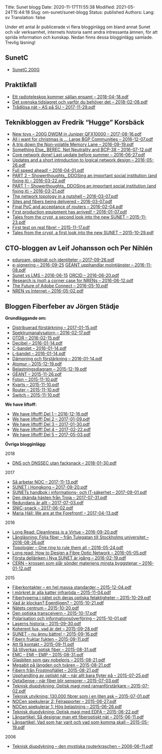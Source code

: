 Title: Sunet blogg
Date: 2020-11-17T11:55:38
Modified: 2021-05-24T15:44:18
Slug: om-sunet/sunet-blogg
Status: published
Authors: 
Lang: sv
Translation: false

Under ett antal år publicerade vi flera blogginlägg om bland annat Sunet och vår verksamhet, internets historia samt andra intressanta ämnen, för att sprida information och kunskap. Nedan finns dessa blogginlägg samlade. Trevlig läsning!


SunetC
------


* [SunetC 200G](/wp-content/uploads/2021/05/SunetC200Gblogg-2-1.pdf)


Praktikfall
-----------


* [Ett radioteleskop kommer sällan ensamt – 2018-04-18.pdf](/wp-content/uploads/2020/11/Praktikfall-Ett-radioteleskop-kommer-sällan-ensamt-SUNET-2018-04-18.pdf)
* [Det svenska tidslagret och varför du behöver det – 2018-02-08.pdf](/wp-content/uploads/2020/11/Praktikfall-Det-svenska-tidslagret-och-varför-du-behöver-det-SUNET-2018-02-08.pdf)
* [Trådlösa nät – AS på SU – 2017-11-29.pdf](/wp-content/uploads/2020/11/Praktikfall-Trådlösa-nät-–-AS-på-SU-SUNET-2017-11-29.pdf)


Teknikbloggen av Fredrik “Hugge” Korsbäck
-----------------------------------------


* [New toys – 200G DWDM in Juniper QFX10000 – 2017-08-16.pdf](/wp-content/uploads/2021/02/New-toys-–-200G-DWDM-in-Juniper-QFX10000-–-2017-08-16.pdf)
* [All i want for christmas is … Large BGP Communities – 2016-12-07.pdf](/wp-content/uploads/2021/02/All-i-want-for-christmas-is-…-Large-BGP-Communities-–-2016-12-07.pdf)
* [A trip down the Non-volatile Memory Lane – 2016-09-19.pdf](/wp-content/uploads/2021/02/A-trip-down-the-Non-volatile-Memory-Lane-–-2016-09-19.pdf)
* [Something Else\_ BEREC, Net Neutrality and BCP-38 – 2016-07-12.pdf](/wp-content/uploads/2021/02/Something-Else_-BEREC-Net-Neutrality-and-BCP-38-–-2016-07-12.pdf)
* [Core network done! Last update before summer – 2016-06-27.pdf](/wp-content/uploads/2021/02/Core-network-done-Last-update-before-summer-–-2016-06-27.pdf)
* [Updates and a short introduction to logical network design – 2016-05-26.pdf](/wp-content/uploads/2021/02/Updates-and-a-short-introduction-to-logical-network-design-–-2016-05-26.pdf)
* [Full speed ahead! – 2016-04-01.pdf](/wp-content/uploads/2021/02/Full-speed-ahead-–-2016-04-01.pdf)
* [PART 2 – Showerthoughts\_ DDOSing an important social institution (and fixing it) – 2016-03-22.pdf](/wp-content/uploads/2021/02/PART-2-Showerthoughts_-DDOSing-an-important-social-institution-and-fixing-it-–-2016-03-22.pdf)
* [PART 1 – Showerthoughts\_ DDOSing an important social institution (and fixing it) – 2016-03-21.pdf](/wp-content/uploads/2021/02/PART-1-Showerthoughts_-DDOSing-an-important-social-institution-and-fixing-it-–-2016-03-21.pdf)
* [The network topology in a nutshell – 2016-03-07.pdf](/wp-content/uploads/2021/02/The-network-topology-in-a-nutshell-–-2016-03-07.pdf)
* [Sites and fibers being delivered – 2016-03-07.pdf](/wp-content/uploads/2021/02/Sites-and-fibers-being-delivered-–-2016-03-07.pdf)
* [Final PoC and acceptance of routers – 2016-02-04.pdf](/wp-content/uploads/2021/02/Final-PoC-and-acceptance-of-routers-–-2016-02-04.pdf)
* [First production equipment has arrived! – 2016-01-07.pdf](/wp-content/uploads/2021/02/First-production-equipment-has-arrived-–-2016-01-07.pdf)
* [Tales from the crypt, a second look into the new SUNET – 2015-11-23.pdf](/wp-content/uploads/2021/02/Tales-from-the-crypt-a-second-look-into-the-new-SUNET-–-2015-11-23.pdf)
* [First test on real fibre! – 2015-11-17.pdf](/wp-content/uploads/2021/02/First-test-on-real-fibre-–-2015-11-17.pdf)
* [Tales from the crypt, a first look into the new SUNET – 2015-10-29.pdf](/wp-content/uploads/2021/02/Tales-from-the-crypt-a-first-look-into-the-new-SUNET-–-2015-10-29.pdf)


CTO-bloggen av Leif Johansson och Per Nihlén
--------------------------------------------


* [eduroam, gästnät och identiteter – 2017-09-26.pdf](/wp-content/uploads/2021/02/eduroam-gästnät-och-identiteter-–-2017-09-26.pdf)
* [e-signering – 2016-09-25](/wp-content/uploads/2021/02/e-signering-–-2016-09-25.pdf) [GÉANT upphandlar molntjänster – 2016-11-08.pdf](/wp-content/uploads/2021/02/GÉANT-upphandlar-molntjänster-–-2016-11-08.pdf)
* [Sunet vs LMS – 2016-06-15](/wp-content/uploads/2021/02/Sunet-vs-LMS-–-2016-06-15.pdf) [ORCID – 2016-06-20.pdf](/wp-content/uploads/2021/02/ORCID-–-2016-06-20.pdf)
* [Research is (not) a corner case for NRENs – 2016-06-12.pdf](/wp-content/uploads/2021/02/Research-is-not-a-corner-case-for-NRENs-–-2016-06-12.pdf)
* [The Future of Adobe Connect – 2016-05-10.pdf](/wp-content/uploads/2021/02/The-Future-of-Adobe-Connect-–-2016-05-10.pdf)
* [NREN vs Internet – 2016-05-02.pdf](/wp-content/uploads/2021/02/NREN-vs-Internet-–-2016-05-02.pdf)


Bloggen Fiberfeber av Jörgen Städje
-----------------------------------


**Grundläggande om:**


* [Distribuerad förstärkning – 2017-01-15.pdf](/wp-content/uploads/2020/11/Grundläggande-om-distribuerad-förstärkning-SUNET-2017-01-15.pdf)
* [Spektrumanalysatorn – 2016-02-17.pdf](/wp-content/uploads/2020/11/Grundläggande-om-spektrumanalysatorn-SUNET-2016-02-17.pdf)
* [OTDR – 2016-02-15.pdf](/wp-content/uploads/2020/11/Grundläggande-om-OTDR-SUNET-2016-02-15.pdf)
* [Decibel – 2016-01-14.pdf](/wp-content/uploads/2020/11/Grundläggande-om-decibel-SUNET-2016-01-14.pdf)
* [C-bandet – 2016-01-14.pdf](/wp-content/uploads/2020/11/Grundläggande-om-C-bandet-SUNET-2016-01-14.pdf)
* [L-bandet – 2016-01-14.pdf](/wp-content/uploads/2020/11/Grundläggande-om-L-bandet-SUNET-2016-01-14.pdf)
* [Dämpning och förstärkning – 2016-01-14.pdf](/wp-content/uploads/2020/11/Grundläggande-om-dämpning-och-förstärkning-SUNET-2016-01-14.pdf)
* [Atomur – 2015-12-19.pdf](/wp-content/uploads/2020/11/Grundläggande-om-atomur-SUNET-2015-12-19.pdf)
* [Belastningsdiagram – 2015-12-19.pdf](/wp-content/uploads/2020/11/Grundläggande-om-belastningsdiagram-SUNET-2015-12-19.pdf)
* [GÉANT – 2015-11-26.pdf](/wp-content/uploads/2020/11/Grundläggande-om-GÉANT-SUNET-2015-11-26.pdf)
* [Foton – 2015-11-10.pdf](/wp-content/uploads/2020/11/Grundlaggande-om-foton-SUNET-2015-11-10.pdf)
* [Kvarts – 2015-11-10.pdf](/wp-content/uploads/2020/11/Grundläggande-om-kvarts-SUNET-2015-11-10.pdf)
* [Router – 2015-11-10.pdf](/wp-content/uploads/2020/11/Grundläggande-om-router-SUNET-2015-11-10.pdf)
* [Switch – 2015-11-10.pdf](/wp-content/uploads/2020/11/Grundläggande-om-switch-SUNET-2015-11-10.pdf)


**We have liftoff:**


* [We have liftoff! Del 1 – 2016-12-16.pdf](/wp-content/uploads/2020/11/We-have-liftoff-Del-1-av-2-SUNET-2016-12-16.pdf)
* [We have liftoff! Del 2 – 2017-01-09.pdf](/wp-content/uploads/2020/11/We-have-liftoff-Del-2-av-2-SUNET-2017-01-09.pdf)
* [We have liftoff! Del 3 – 2017-01-30.pdf](/wp-content/uploads/2020/11/We-have-liftoff-Del-3-av-2-SUNET-2017-01-30.pdf)
* [We have liftoff! Del 4 – 2017-02-22.pdf](/wp-content/uploads/2020/11/We-have-liftoff-Del-4-av-2-SUNET-2017-02-22.pdf)
* [We have liftoff! Del 5 – 2017-05-03.pdf](/wp-content/uploads/2020/11/We-have-liftoff-Del-5-av-2-SUNET-2017-05-03.pdf)


**Övriga blogginlägg:**


2018


* [DNS och DNSSEC utan facksnack – 2018-01-30.pdf](/wp-content/uploads/2020/11/DNS-och-DNSSEC-utan-facksnack-SUNET-2018-01-30.pdf)


2017


* [Så arbetar NOC – 2017-11-13.pdf](/wp-content/uploads/2020/11/Så-arbetar-NOC-SUNET-2017-11-13.pdf)
* [SUNET i Hongkong – 2017-09-20.pdf](/wp-content/uploads/2020/11/SUNET-i-Hongkong-SUNET-2017-09-20.pdf)
* [SUNETs handbok i informations- och IT-säkerhet – 2017-09-01.pdf](/wp-content/uploads/2020/11/SUNETs-handbok-i-informations-och-IT-säkerhet-SUNET-2017-09-01.pdf)
* [Den ökända hästen från Troja – 2017-07-31.pdf](/wp-content/uploads/2020/11/Den-ökända-hästen-från-Troja-SUNET-2017-07-31.pdf)
* [Redundans är allt – 2017-07-03.pdf](/wp-content/uploads/2020/11/Redundans-är-allt-SUNET-2017-07-03.pdf)
* [SNIC-snack – 2017-06-02.pdf](/wp-content/uploads/2020/11/SNIC-snack-SUNET-2017-06-02.pdf)
* [Maria Häll: We are at the Forefront! – 2017-04-13.pdf](/wp-content/uploads/2020/11/Maria-Häll-We-are-at-the-Forefront-SUNET-2017-04-13.pdf)


2016


* [Long Read: Cleanliness is a Virtue – 2016-09-20.pdf](/wp-content/uploads/2020/11/Long-Read-–-Cleanliness-is-a-Virtue-SUNET-2016-09-20.pdf)
* [Långläsning: Följa fiber – från Tulegatan till Stockholms universitet – 2016-08-26.pdf](/wp-content/uploads/2020/11/Långläsning-Följa-fiber-–-från-Tulegatan-till-Stockholms-universitet-SUNET-2016-08-26.pdf)
* [Topologier – One ring to rule them all – 2016-05-24.pdf](/wp-content/uploads/2020/11/Topologier-One-ring-to-rule-them-all-SUNET-2016-05-24.pdf)
* [Long read: How to Design a Fibre Optic Network – 2016-05-05.pdf](/wp-content/uploads/2020/11/Long-read-How-to-Design-a-Fibre-Optic-Network-SUNET-2016-05-05.pdf)
* [Första dellänken i Nya SUNET är igång – 2016-02-19.pdf](/wp-content/uploads/2020/11/Första-dellänken-i-Nya-SUNET-är-igång-SUNET-2016-02-19.pdf)
* [CERN – krossen som slår sönder materiens minsta byggstenar – 2016-01-12.pdf](/wp-content/uploads/2020/11/CERN-–-krossen-som-slår-sönder-materiens-minsta-byggstenar-SUNET-2016-01-12.pdf)


2015


* [Fiberkontakter – en hel massa standarder – 2015-12-04.pdf](/wp-content/uploads/2020/11/Fiberkontakter-–-en-hel-massa-standarder-SUNET-2015-12-04.pdf)
* [I mörkret är alla katter infraröda – 2015-11-04.pdf](/wp-content/uploads/2020/11/I-mörkret-är-alla-katter-infraröda-SUNET-2015-11-04.pdf)
* [Fibertyperna i nätet och deras optiska felaktigheter – 2015-10-29.pdf](/wp-content/uploads/2020/11/Fibertyperna-i-nätet-och-deras-optiska-felaktigheter-SUNET-2015-10-29.pdf)
* [Vad är klockan? Egentligen? – 2015-10-21.pdf](/wp-content/uploads/2020/11/Vad-är-klockan-egentligen-SUNET-2015-10-21.pdf)
* [Nätets centrum – 2015-10-20.pdf](/wp-content/uploads/2020/11/Nätets-centrum-SUNET-2015-10-20.pdf)
* [Den optiska transceivern – 2015-10-17.pdf](/wp-content/uploads/2020/11/Den-optiska-transceivern-SUNET-2015-10-17.pdf)
* [Polarisation och informationsöverföring – 2015-10-01.pdf](/wp-content/uploads/2020/11/Polarisation-och-informationsöverföring-SUNET-2015-10-01.pdf)
* [Laserns historia – 2015-09-30.pdf](/wp-content/uploads/2020/11/Laserns-historia-SUNET-2015-09-30.pdf)
* [Koherent ljus, vad är det – 2015-09-28.pdf](/wp-content/uploads/2020/11/Koherent-ljus-vad-är-det-SUNET-2015-09-28.pdf)
* [SUNET – nu ännu bättre! – 2015-09-16.pdf](/wp-content/uploads/2020/11/SUNET-–-nu-ännu-bättre-SUNET-2015-09-16.pdf)
* [Fibern fruktar fukten – 2015-09-11.pdf](/wp-content/uploads/2020/11/Fibern-fruktar-fukten-SUNET-2015-09-11.pdf)
* [Att få kontakt – 2015-09-11.pdf](/wp-content/uploads/2020/11/Att-få-kontakt-SUNET-2015-09-11.pdf)
* [Så tillverkas optisk fiber – 2015-08-31.pdf](/wp-content/uploads/2020/11/Så-tillverkas-optisk-fiber-SUNET-2015-08-31.pdf)
* [EMC – EMI – EMP – 2015-08-31.pdf](/wp-content/uploads/2020/11/EMC-–-EMI-–-EMP-SUNET-2015-09-31.pdf)
* [Glasbiten som gav nobelpris – 2015-08-21.pdf](/wp-content/uploads/2020/11/Glasbiten-som-gav-nobelpris-SUNET-2015-08-21.pdf)
* [Megabit på längden och tvären – 2015-08-21.pdf](/wp-content/uploads/2020/11/Megabit-på-längden-och-tvären-SUNET-2015-09-21.pdf)
* [Fibern från Frostmofjället – 2015-08-21.pdf](/wp-content/uploads/2020/11/Fibern-från-Frostmofjället-SUNET-2015-08-21.pdf)
* [Upphandling av optiskt nät – när allt bara flyter på – 2015-07-25.pdf](/wp-content/uploads/2020/11/Upphandling-av-optiskt-nät-–-när-allt-bara-flyter-på-SUNET-2015-07-25.pdf)
* [OptaSense – när fiber blir sensorer – 2015-07-03.pdf](/wp-content/uploads/2020/11/OptaSense-–-när-fiber-blir-sensorer-SUNET-2015-07-03.pdf)
* [Teknisk djupdykning: Optisk magi med ramanförstärkare – 2015-07-02.pdf](/wp-content/uploads/2020/11/Teknisk-djupdykning-Optisk-magi-med-ramanförstärkare-SUNET-2015-07-02.pdf)
* [Teknisk utvikning: 130.000 fibrer som i en liten ask – 2015-07-01.pdf](/wp-content/uploads/2020/11/Teknisk-utvikning-130.000-fibrer-som-i-en-liten-ask-SUNET-2015-07-01.pdf)
* [NOCen spekulerar 2: Felrapporter – 2015-06-27.pdf](/wp-content/uploads/2020/11/NOCen-spekulerar-2-Felrapporter-SUNET-2015-06-27.pdf)
* [NOCen spekulerar 1: Hög belastning – 2015-06-26.pdf](/wp-content/uploads/2020/11/NOCen-spekulerar-1-hög-belastning-SUNET-2015-06-26.pdf)
* [Teknisk djupdykning: Optisk magi med EDFA – 2015-06-22.pdf](/wp-content/uploads/2020/11/Teknisk-djupdykning-Optisk-magi-med-EDFA-SUNET-2015-06-22.pdf)
* [Långartikel: Så designar man ett fiberoptiskt nät – 2015-06-11.pdf](/wp-content/uploads/2020/11/Långartikel-Så-designar-man-ett-fiberoptiskt-nät-SUNET-2015-06-11.pdf)
* [Långartikel: Vad som har varit och vad som komma skall – 2015-05-19.pdf](/wp-content/uploads/2020/11/Långartikel-Vad-som-har-varit-och-vad-som-komma-skall-SUNET-2015-05-19.pdf)


2006


* [Teknisk djupdykning – den mystiska routerkraschen – 2006-06-11.pdf](/wp-content/uploads/2020/11/Teknisk-djupdykning-den-mystiska-routerkraschen-SUNET-2006-06-11.pdf)


